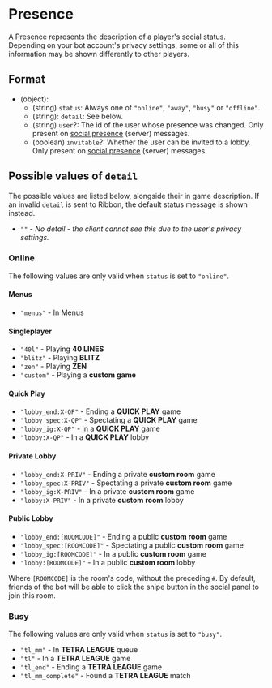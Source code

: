 # Presence

A Presence represents the description of a player's social status. Depending on your bot account's privacy settings,
some or all of this information may be shown differently to other players.

## Format

* (object):
    * (string) `status`: Always one of `"online"`, `"away"`, `"busy"` or `"offline"`.
    * (string): `detail`: See below.
    * (string) `user`?: The id of the user whose presence was changed. Only present on [social.presence](../Messages/server_social_presence.md) (server) messages. 
    * (boolean) `invitable`?: Whether the user can be invited to a lobby. Only present on [social.presence](../Messages/server_social_presence.md) (server) messages.

## Possible values of `detail`

The possible values are listed below, alongside their in game description. If an invalid `detail` is sent to Ribbon, the
default status message is shown instead.

* `""` - *No detail - the client cannot see this due to the user's privacy settings.* 

### Online

The following values are only valid when `status` is set to `"online"`.

#### Menus

* `"menus"` - In Menus

#### Singleplayer

* `"40l"` - Playing **40 LINES**
* `"blitz"` - Playing **BLITZ**
* `"zen"` - Playing **ZEN**
* `"custom"` - Playing a **custom game**

#### Quick Play

* `"lobby_end:X-QP"` - Ending a **QUICK PLAY** game
* `"lobby_spec:X-QP"` - Spectating a **QUICK PLAY** game
* `"lobby_ig:X-QP"` - In a **QUICK PLAY** game
* `"lobby:X-QP"` - In a **QUICK PLAY** lobby

#### Private Lobby

* `"lobby_end:X-PRIV"` - Ending a private **custom room** game
* `"lobby_spec:X-PRIV"` - Spectating a private **custom room** game
* `"lobby_ig:X-PRIV"` - In a private **custom room** game
* `"lobby:X-PRIV"` - In a private **custom room** lobby

#### Public Lobby

* `"lobby_end:[ROOMCODE]"` - Ending a public **custom room** game
* `"lobby_spec:[ROOMCODE]"` - Spectating a public **custom room** game
* `"lobby_ig:[ROOMCODE]"` - In a public **custom room** game
* `"lobby:[ROOMCODE]"` - In a public **custom room** lobby

Where `[ROOMCODE]` is the room's code, without the preceding `#`. By default, friends of the bot will be able to click
the snipe button in the social panel to join this room.

### Busy

The following values are only valid when `status` is set to `"busy"`.

* `"tl_mm"` - In **TETRA LEAGUE** queue
* `"tl"` - In a **TETRA LEAGUE** game
* `"tl_end"` - Ending a **TETRA LEAGUE** game
* `"tl_mm_complete"` - Found a **TETRA LEAGUE** match